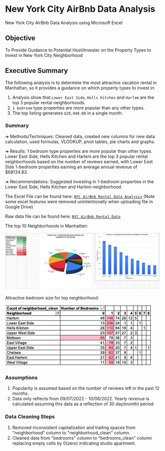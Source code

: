 # New York City AirBnb Data Analysis

New York City AirBnb Data Analysis using Microsoft Excel

## Objective
To Provide Guidance to Potential Host/Invester on the Property Types to Invest in New York City Neighborhood

## Executive Summary
The following analysis is to determine the most attractive vacation rental in Manhattan, so it provides a guidance on which property types to invest in:
1. Analysis show that `Lower East Side`, `Hells Kitchen` and `Harlem` are the top 3 popular rental neighborhoods.
2. `1 bedroom` type properties are more popular than any other types.
3. The top listing generates  `$29,940.00` in a single month.

### Summary
  ➔	Methods/Techniques: Cleaned data, created new columns for new data calculation, used formulas, VLOOKUP, pivot tables, pie charts and graphs.

  ➔	Results: 1 bedroom type properties are more popular than other types. Lower East Side, Hells Kitchen and Harlem are the top 3 popular rental neighborhoods based on the number of reviews earned, with Lower East Side 1-bedroom properties earning an average annual revenue of $68134.83.

  ➔	Recommendations: Suggested investing in 1-bedroom properties in the Lower East Side, Hells Kitchen and Harlem neighborhood.

The Excel File can be found here: [`NYC AirBnb Rental Data Analysis`](https://docs.google.com/spreadsheets/d/1KHray3mL1PWpxHVrHHHsYnM-rqO_PNyQ/edit?gid=324620310#gid=324620310)
(Note some excel features were removed unintentionally when uploading file in Google Drive)

Raw data file can be found here: [`NYC AirBnb Rental Data`](https://docs.google.com/spreadsheets/d/1wwAMY7OQLe7u36yPVbKu9dSmWuIwNMHb/edit?usp=share_link&ouid=109309021359791811778&rtpof=true&sd=true)

The top 10 Neighborhoods in Manhattan: 

<img src="https://github.com/vandanadhakal/New-York-City-AirBnb-Data-Analysis/blob/main/Top%2010%20Neighborhood.png">

Attractive bedroom size for top neighborhood:

<img src="https://github.com/vandanadhakal/New-York-City-AirBnb-Data-Analysis/blob/main/Top%20Neighborhood-%20Attractive%20Bedroom%20Type.png">

### Assumptions
1. Popularity is assumed based on the number of reviews left in the past 12 months.
2. Data only reflects from 09/07/2022 - 10/06/2022. Yearly revenue is calculated assuming this data as a reflection of 30 day(month) period.

### Data Cleaning Steps
1. Removed inconsistent capitalization and trailing spaces from "neighborhood" column to "neighborhood_clean" column.
2. Cleaned data from "bedrooms" column to "bedrooms_clean" column replacing empty cells by 0(zero) indicating studio apartment.








